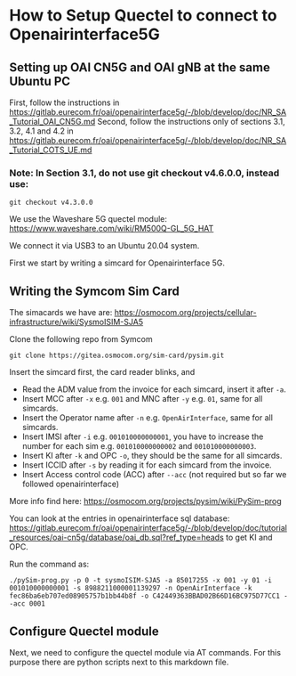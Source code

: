 # How to Setup Quectel to connect to Openairinterface5G

## Setting up OAI CN5G and  OAI gNB at the same Ubuntu PC
First, follow the instructions in https://gitlab.eurecom.fr/oai/openairinterface5g/-/blob/develop/doc/NR_SA_Tutorial_OAI_CN5G.md
Second, follow the instructions only of sections 3.1, 3.2, 4.1 and 4.2 in https://gitlab.eurecom.fr/oai/openairinterface5g/-/blob/develop/doc/NR_SA_Tutorial_COTS_UE.md

### Note: In Section 3.1, do not use git checkout v4.6.0.0, instead use:
```
git checkout v4.3.0.0
```

We use the Waveshare 5G quectel module: https://www.waveshare.com/wiki/RM500Q-GL_5G_HAT

We connect it via USB3 to an Ubuntu 20.04 system.

First we start by writing a simcard for Openairinterface 5G.

## Writing the Symcom Sim Card

The simacards we have are: https://osmocom.org/projects/cellular-infrastructure/wiki/SysmoISIM-SJA5

Clone the following repo from Symcom
```
git clone https://gitea.osmocom.org/sim-card/pysim.git
```

Insert the simcard first, the card reader blinks, and

- Read the ADM value from the invoice for each simcard, insert it after `-a`.
- Insert MCC after `-x` e.g. `001` and MNC after `-y` e.g. `01`, same for all simcards.
- Insert the Operator name after `-n` e.g. `OpenAirInterface`, same for all simcards.
- Insert IMSI after `-i` e.g. `001010000000001`, you have to increase the number for each sim e.g. `001010000000002` and `001010000000003`.
- Insert KI after `-k` and OPC `-o`, they should be the same for all simcards.
- Insert ICCID after `-s` by reading it for each simcard from the invoice.
- Insert Access control code (ACC) after `--acc` (not required but so far we followed openairinterface)

More info find here: https://osmocom.org/projects/pysim/wiki/PySim-prog

You can look at the entries in openairinterface sql database: https://gitlab.eurecom.fr/oai/openairinterface5g/-/blob/develop/doc/tutorial_resources/oai-cn5g/database/oai_db.sql?ref_type=heads
to get KI and OPC.

Run the command as:
```
./pySim-prog.py -p 0 -t sysmoISIM-SJA5 -a 85017255 -x 001 -y 01 -i 001010000000001 -s 8988211000001139297 -n OpenAirInterface -k fec86ba6eb707ed08905757b1bb44b8f -o C42449363BBAD02B66D16BC975D77CC1 --acc 0001
```

## Configure Quectel module

Next, we need to configure the quectel module via AT commands. For this purpose there are python scripts next to this markdown file.

